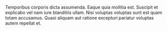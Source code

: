 Temporibus corporis dicta assumenda. Eaque quia mollitia est. Suscipit et explicabo vel nam iure blanditiis ullam. Nisi voluptas voluptas sunt est quam totam accusamus. Quasi aliquam aut ratione excepturi pariatur voluptas autem repellat et.